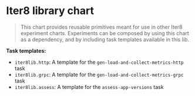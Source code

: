 # Iter8 library chart

> This chart provides reusable primitives meant for use in other Iter8 experiment charts. Experiments can be composed by using this chart as a dependency, and by including task templates available in this lib.

**Task templates:** 

- `iter8lib.http`: A template for the `gen-load-and-collect-metrics-http` task
- `iter8lib.grpc`: A template for the `gen-load-and-collect-metrics-grpc` task
- `iter8lib.assess`: A template for the `assess-app-versions` task
